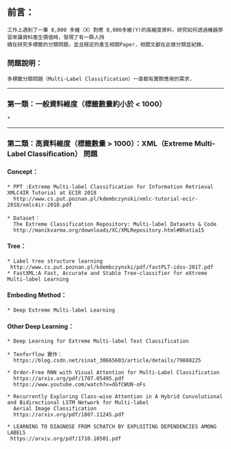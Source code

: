 ## 前言：

    工作上遇到了一筆 8,000 多維（X）對應 8,000多維(Y)的高維度資料，研究如何透過機器學習來讓資料產生價值時，發現了有一群人持
    續在研究多標籤的分類問題，並且穩定的產生相關Paper，相關文獻在此做分類並紀錄。


### 問題說明：

    多標籤分類問題（Multi-Label Classification）一直都有實際應用的需求，


* * * * *
### 第一類：一般資料維度（標籤數量約小於 < 1000）


    *


* * * * *
### 第二類：高資料維度（標籤數量 > 1000）：XML（Extreme Multi-Label Classification） 問題  

   #### Concept：
    * PPT :Extreme Multi-label Classification for Information Retrieval XMLC4IR Tutorial at ECIR 2018   
      http://www.cs.put.poznan.pl/kdembczynski/xmlc-tutorial-ecir-2018/xmlc4ir-2018.pdf  
      
    * Dataset：
      The Extreme Classification Repository: Multi-label Datasets & Code  
      http://manikvarma.org/downloads/XC/XMLRepository.html#Bhatia15

   #### Tree：
    * Label tree structure learning  
     http://www.cs.put.poznan.pl/kdembczynski/pdf/fastPLT-idss-2017.pdf  
    * FastXML:A Fast, Accurate and Stable Tree-classifier for eXtreme Multi-label Learning  
    
   #### Embeding Method：
    * Deep Extreme Multi-label Learning
 
   #### Other Deep Learning：
    * Deep Learning for Extreme Multi-label Text Classification  

    * Tenforflow 實作：
      https://blog.csdn.net/sinat_30665603/article/details/79888225  

    * Order-Free RNN with Visual Attention for Multi-Label Classification  
      https://arxiv.org/pdf/1707.05495.pdf  
      https://www.youtube.com/watch?v=dGfCWUN-oFs
     
    * Recurrently Exploring Class-wise Attention in A Hybrid Convolutional and Bidirectional LSTM Network for Multi-label 
      Aerial Image Classification  
      https://arxiv.org/pdf/1807.11245.pdf  

    * LEARNING TO DIAGNOSE FROM SCRATCH BY EXPLOITING DEPENDENCIES AMONG LABELS  
     https://arxiv.org/pdf/1710.10501.pdf  


